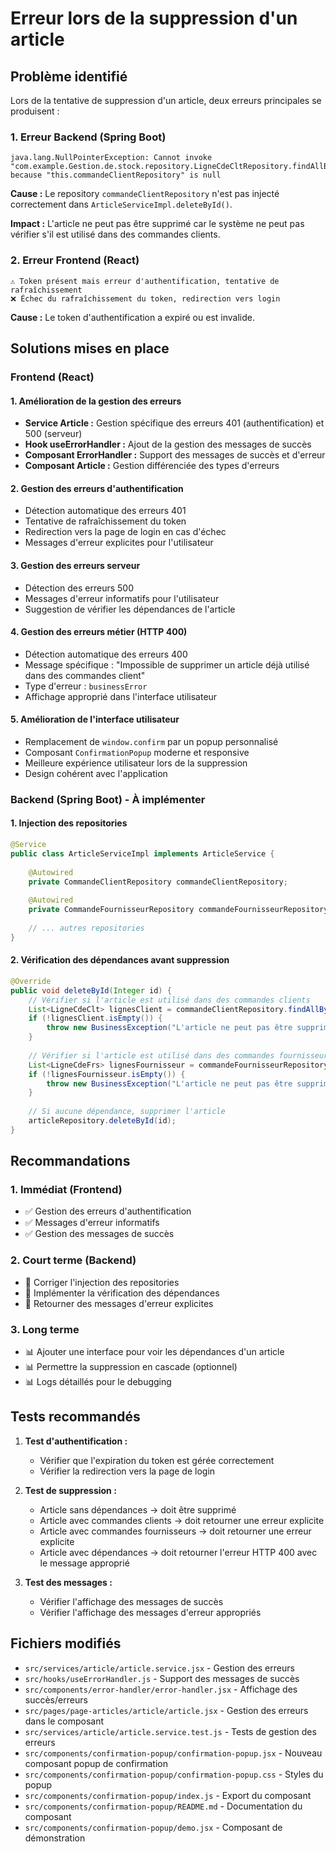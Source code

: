 # Erreur lors de la suppression d'un article

## Problème identifié

Lors de la tentative de suppression d'un article, deux erreurs principales se produisent :

### 1. Erreur Backend (Spring Boot)
```
java.lang.NullPointerException: Cannot invoke "com.example.Gestion.de.stock.repository.LigneCdeCltRepository.findAllByArticleId(java.lang.Integer)" because "this.commandeClientRepository" is null
```

**Cause :** Le repository `commandeClientRepository` n'est pas injecté correctement dans `ArticleServiceImpl.deleteById()`.

**Impact :** L'article ne peut pas être supprimé car le système ne peut pas vérifier s'il est utilisé dans des commandes clients.

### 2. Erreur Frontend (React)
```
⚠️ Token présent mais erreur d'authentification, tentative de rafraîchissement
❌ Échec du rafraîchissement du token, redirection vers login
```

**Cause :** Le token d'authentification a expiré ou est invalide.

## Solutions mises en place

### Frontend (React)

#### 1. Amélioration de la gestion des erreurs
- **Service Article :** Gestion spécifique des erreurs 401 (authentification) et 500 (serveur)
- **Hook useErrorHandler :** Ajout de la gestion des messages de succès
- **Composant ErrorHandler :** Support des messages de succès et d'erreur
- **Composant Article :** Gestion différenciée des types d'erreurs

#### 2. Gestion des erreurs d'authentification
- Détection automatique des erreurs 401
- Tentative de rafraîchissement du token
- Redirection vers la page de login en cas d'échec
- Messages d'erreur explicites pour l'utilisateur

#### 3. Gestion des erreurs serveur
- Détection des erreurs 500
- Messages d'erreur informatifs pour l'utilisateur
- Suggestion de vérifier les dépendances de l'article

#### 4. Gestion des erreurs métier (HTTP 400)
- Détection automatique des erreurs 400
- Message spécifique : "Impossible de supprimer un article déjà utilisé dans des commandes client"
- Type d'erreur : `businessError`
- Affichage approprié dans l'interface utilisateur

#### 5. Amélioration de l'interface utilisateur
- Remplacement de `window.confirm` par un popup personnalisé
- Composant `ConfirmationPopup` moderne et responsive
- Meilleure expérience utilisateur lors de la suppression
- Design cohérent avec l'application

### Backend (Spring Boot) - À implémenter

#### 1. Injection des repositories
```java
@Service
public class ArticleServiceImpl implements ArticleService {
    
    @Autowired
    private CommandeClientRepository commandeClientRepository;
    
    @Autowired
    private CommandeFournisseurRepository commandeFournisseurRepository;
    
    // ... autres repositories
}
```

#### 2. Vérification des dépendances avant suppression
```java
@Override
public void deleteById(Integer id) {
    // Vérifier si l'article est utilisé dans des commandes clients
    List<LigneCdeClt> lignesClient = commandeClientRepository.findAllByArticleId(id);
    if (!lignesClient.isEmpty()) {
        throw new BusinessException("L'article ne peut pas être supprimé car il est utilisé dans " + lignesClient.size() + " commande(s) client(s)");
    }
    
    // Vérifier si l'article est utilisé dans des commandes fournisseurs
    List<LigneCdeFrs> lignesFournisseur = commandeFournisseurRepository.findAllByArticleId(id);
    if (!lignesFournisseur.isEmpty()) {
        throw new BusinessException("L'article ne peut pas être supprimé car il est utilisé dans " + lignesFournisseur.size() + " commande(s) fournisseur(s)");
    }
    
    // Si aucune dépendance, supprimer l'article
    articleRepository.deleteById(id);
}
```

## Recommandations

### 1. Immédiat (Frontend)
- ✅ Gestion des erreurs d'authentification
- ✅ Messages d'erreur informatifs
- ✅ Gestion des messages de succès

### 2. Court terme (Backend)
- 🔧 Corriger l'injection des repositories
- 🔧 Implémenter la vérification des dépendances
- 🔧 Retourner des messages d'erreur explicites

### 3. Long terme
- 📊 Ajouter une interface pour voir les dépendances d'un article
- 📊 Permettre la suppression en cascade (optionnel)
- 📊 Logs détaillés pour le debugging

## Tests recommandés

1. **Test d'authentification :**
   - Vérifier que l'expiration du token est gérée correctement
   - Vérifier la redirection vers la page de login

2. **Test de suppression :**
   - Article sans dépendances → doit être supprimé
   - Article avec commandes clients → doit retourner une erreur explicite
   - Article avec commandes fournisseurs → doit retourner une erreur explicite
   - Article avec dépendances → doit retourner l'erreur HTTP 400 avec le message approprié

3. **Test des messages :**
   - Vérifier l'affichage des messages de succès
   - Vérifier l'affichage des messages d'erreur appropriés

## Fichiers modifiés

- `src/services/article/article.service.jsx` - Gestion des erreurs
- `src/hooks/useErrorHandler.js` - Support des messages de succès
- `src/components/error-handler/error-handler.jsx` - Affichage des succès/erreurs
- `src/pages/page-articles/article/article.jsx` - Gestion des erreurs dans le composant
- `src/services/article/article.service.test.js` - Tests de gestion des erreurs
- `src/components/confirmation-popup/confirmation-popup.jsx` - Nouveau composant popup de confirmation
- `src/components/confirmation-popup/confirmation-popup.css` - Styles du popup
- `src/components/confirmation-popup/index.js` - Export du composant
- `src/components/confirmation-popup/README.md` - Documentation du composant
- `src/components/confirmation-popup/demo.jsx` - Composant de démonstration
